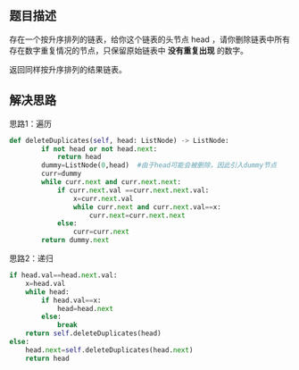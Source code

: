 ## 题目描述
存在一个按升序排列的链表，给你这个链表的头节点 head ，请你删除链表中所有存在数字重复情况的节点，只保留原始链表中 **没有重复出现** 的数字。

返回同样按升序排列的结果链表。


## 解决思路
思路1：遍历

```python
def deleteDuplicates(self, head: ListNode) -> ListNode:
        if not head or not head.next:
            return head
        dummy=ListNode(0,head)  #由于head可能会被删除，因此引入dummy节点
        curr=dummy
        while curr.next and curr.next.next:
            if curr.next.val ==curr.next.next.val:
                x=curr.next.val
                while curr.next and curr.next.val==x:
                    curr.next=curr.next.next
            else:
                curr=curr.next
        return dummy.next


```

思路2：递归

```python
if head.val==head.next.val:
	x=head.val
	while head:
		if head.val==x:
			head=head.next
		else:
			break
	return self.deleteDuplicates(head)
else:
	head.next=self.deleteDuplicates(head.next)
	return head

```